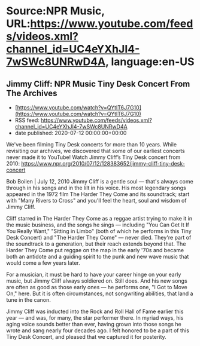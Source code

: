 # Source:NPR Music, URL:https://www.youtube.com/feeds/videos.xml?channel_id=UC4eYXhJI4-7wSWc8UNRwD4A, language:en-US

## Jimmy Cliff: NPR Music Tiny Desk Concert From The Archives
 - [https://www.youtube.com/watch?v=QYtIT6J7G10](https://www.youtube.com/watch?v=QYtIT6J7G10)
 - RSS feed: https://www.youtube.com/feeds/videos.xml?channel_id=UC4eYXhJI4-7wSWc8UNRwD4A
 - date published: 2020-07-12 00:00:00+00:00

We've been filming Tiny Desk concerts for more than 10 years. While revisiting our archives, we discovered that some of our earliest concerts never made it to YouTube! 
Watch Jimmy Cliff’s Tiny Desk concert from 2010: https://www.npr.org/2010/07/12/128383652/jimmy-cliff-tiny-desk-concert

Bob Boilen | July 12, 2010
Jimmy Cliff is a gentle soul — that's always come through in his songs and in the lilt in his voice. His most legendary songs appeared in the 1972 film The Harder They Come and its soundtrack; start with "Many Rivers to Cross" and you'll feel the heart, soul and wisdom of Jimmy Cliff.

Cliff starred in The Harder They Come as a reggae artist trying to make it in the music business, and the songs he sings — including "You Can Get It If You Really Want," "Sitting in Limbo" (both of which he performs in this Tiny Desk Concert) and "The Harder They Come" — never died. They're part of the soundtrack to a generation, but their reach extends beyond that. The Harder They Come put reggae on the map in the early '70s and became both an antidote and a guiding spirit to the punk and new wave music that would come a few years later.

For a musician, it must be hard to have your career hinge on your early music, but Jimmy Cliff always soldiered on. Still does. And his new songs are often as good as those early ones — he performs one, "I Got to Move On," here. But it is often circumstances, not songwriting abilities, that land a tune in the canon.

Jimmy Cliff was inducted into the Rock and Roll Hall of Fame earlier this year — and was, for many, the star performer there. In myriad ways, his aging voice sounds better than ever, having grown into those songs he wrote and sang nearly four decades ago. I felt honored to be a part of this Tiny Desk Concert, and pleased that we captured it for posterity.


